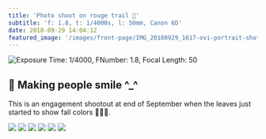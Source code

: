 ```yaml
---
title: 'Photo shoot on rouge trail 🌳'
subtitle: 'f: 1.8, t: 1/4000s, l: 50mm, Canon 6D'
date: 2018-09-29 14:04:12
featured_image: '/images/front-page/IMG_20180929_1617-ovi-portrait-shot-rouge-park-1600x1100.jpg'
---
```


![Exposure Time: 1/4000, FNumber: 1.8, Focal Length: 50](/images/front-page/IMG_20180929_1617-ovi-portrait-shot-rouge-park-1600x1100.jpg)

## 📸 Making people smile ^_^
This is an engagement shootout at end of September when the leaves just started to show fall colors 🍁🍁🍁.


<div class="gallery" data-columns="3">
	<img src="/images/2018-09/IMG_20180929_1584-eshoot-at-vista-trail-1500x1000.jpg" />
	<img src="/images/2018-09/IMG_20180929_1501-eshoot-at-vista-trail-1500x1000.jpg" />
	<img src="/images/2018-09/IMG_20180929_1379-eshoot-at-vista-trail-1500x1000.jpg" />
	<img src="/images/2018-09/IMG_20180929_1304-eshoot-at-vista-trail-1500x1000.jpg" />
	<img src="/images/2018-09/IMG_20180929_1224-eshoot-at-vista-trail-1500x1000.jpg" />
	<img src="/images/2018-09/IMG_20180929_1471-eshoot-at-vista-trail-1500x1000.jpg" />
</div>
